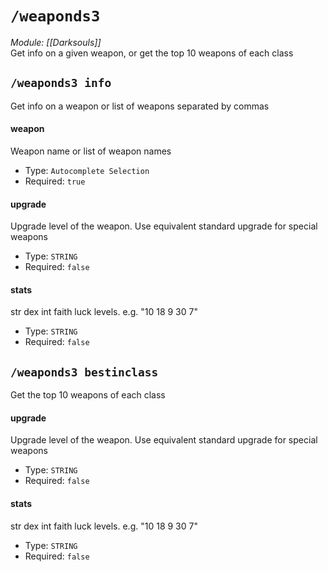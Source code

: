# `/weaponds3`
*Module: [[Darksouls]]*<br>
Get info on a given weapon, or get the top 10 weapons of each class
## `/weaponds3 info`
Get info on a weapon or list of weapons separated by commas
#### weapon
Weapon name or list of weapon names
- Type: `Autocomplete Selection`
- Required: `true`
#### upgrade
Upgrade level of the weapon. Use equivalent standard upgrade for special weapons
- Type: `STRING`
- Required: `false`
#### stats
str dex int faith luck levels. e.g. "10 18 9 30 7"
- Type: `STRING`
- Required: `false`
## `/weaponds3 bestinclass`
Get the top 10 weapons of each class
#### upgrade
Upgrade level of the weapon. Use equivalent standard upgrade for special weapons
- Type: `STRING`
- Required: `false`
#### stats
str dex int faith luck levels. e.g. "10 18 9 30 7"
- Type: `STRING`
- Required: `false`
